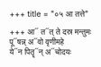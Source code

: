 +++
title = "०५ आ तत्ते"

+++
आ᳓ त᳓त् ते दस्र मन्तुमः  
पू᳓षन्न् अ᳓वो वृणीमहे  
ये᳓न पितॄ᳓न् अ᳓चोदयः